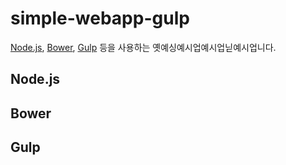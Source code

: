 # simple-webapp-gulp
[Node.js](https://nodejs.org/), [Bower](https://bower.io/), [Gulp](http://gulpjs.com/) 등을 사용하는 옛예싱예시업예시업닏예시업니다.

## Node.js

## Bower

## Gulp
